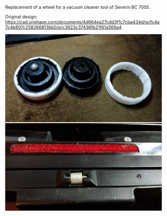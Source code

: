 Replacement of a wheel for a vacuum cleaner tool of Severin BC 7055.

Original design: https://cad.onshape.com/documents/4d664ea27cdd3f1c7cba434d/w/fc4a7c4b807c258266813bb0/e/c3823c37436fb21f61a569a4

![wheel for a vacuum cleaner tool](vacuum-cleaner-tool-wheel-v2.jpg "Wheel for a vacuum cleaner tool")
![small wheel](small-wheel.jpg "Small wheel")